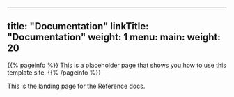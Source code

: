 
---
title: "Documentation"
linkTitle: "Documentation"
weight: 1
menu:
  main:
    weight: 20
---

{{% pageinfo %}}
This is a placeholder page that shows you how to use this template site.
{{% /pageinfo %}}


This is the landing page for the Reference docs.